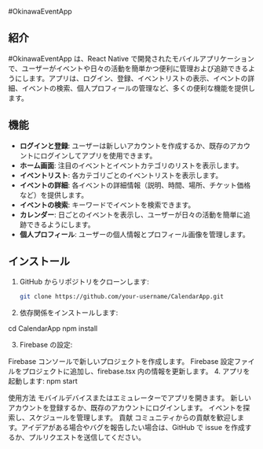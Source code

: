 #OkinawaEventApp

## 紹介

#OkinawaEventApp は、React Native で開発されたモバイルアプリケーションで、ユーザーがイベントや日々の活動を簡単かつ便利に管理および追跡できるようにします。アプリは、ログイン、登録、イベントリストの表示、イベントの詳細、イベントの検索、個人プロフィールの管理など、多くの便利な機能を提供します。

## 機能

- **ログインと登録**: ユーザーは新しいアカウントを作成するか、既存のアカウントにログインしてアプリを使用できます。
- **ホーム画面**: 注目のイベントとイベントカテゴリのリストを表示します。
- **イベントリスト**: 各カテゴリごとのイベントリストを表示します。
- **イベントの詳細**: 各イベントの詳細情報（説明、時間、場所、チケット価格など）を提供します。
- **イベントの検索**: キーワードでイベントを検索できます。
- **カレンダー**: 日ごとのイベントを表示し、ユーザーが日々の活動を簡単に追跡できるようにします。
- **個人プロフィール**: ユーザーの個人情報とプロフィール画像を管理します。

## インストール

1. GitHub からリポジトリをクローンします:

   ```sh
   git clone https://github.com/your-username/CalendarApp.git

   ```

2. 依存関係をインストールします:

cd CalendarApp
npm install

3. Firebase の設定:

Firebase コンソールで新しいプロジェクトを作成します。
Firebase 設定ファイルをプロジェクトに追加し、firebase.tsx 内の情報を更新します。 4. アプリを起動します:
npm start

使用方法
モバイルデバイスまたはエミュレーターでアプリを開きます。
新しいアカウントを登録するか、既存のアカウントにログインします。
イベントを探索し、スケジュールを管理します。
貢献
コミュニティからの貢献を歓迎します。アイデアがある場合やバグを報告したい場合は、GitHub で issue を作成するか、プルリクエストを送信してください。
